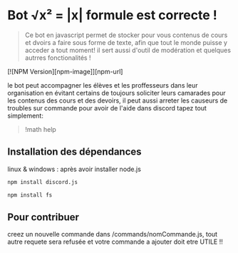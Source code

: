 # Bot √x² = |x| formule est correcte !
> Ce bot en javascript permet de stocker pour vous contenus de cours et dvoirs a faire sous forme de texte, afin que tout le monde puisse y acceder a tout moment!
>il sert aussi d'outil de modération et quelques autrres fonctionalités !

[![NPM Version][npm-image]][npm-url]

le bot peut accompagner les élèves et les proffesseurs dans leur organisation en évitant certains de toujours soliciter leurs camarades pour les contenus des
cours et des devoirs, il peut aussi arreter les causeurs de troubles sur commande pour avoir de l'aide dans discord tapez tout simplement:
>!math help

## Installation des dépendances

linux & windows : après avoir installer node.js
```sh
npm install discord.js
```

```sh
npm install fs
```

## Pour contribuer

creez un nouvelle commande dans /commands/nomCommande.js, tout autre requete sera refusée et votre commande a ajouter doit etre UTILE !!

